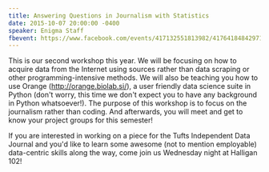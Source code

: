 ```yaml
---
title: Answering Questions in Journalism with Statistics
date: 2015-10-07 20:00:00 -0400
speaker: Enigma Staff
fbevent: https://www.facebook.com/events/417132551813982/417641848429719/
---
```


This is our second workshop this year. We will be focusing on how to acquire data from the Internet using sources rather than data scraping or other programming-intensive methods. We will also be teaching you how to use Orange (http://orange.biolab.si/), a user friendly data science suite in Python (don't worry, this time we don't expect you to have any background in Python whatsoever!). The purpose of this workshop is to focus on the journalism rather than coding. And afterwards, you will meet and get to know your project groups for this semester!

If you are interested in working on a piece for the Tufts Independent Data Journal and you'd like to learn some awesome (not to mention employable) data-centric skills along the way, come join us Wednesday night at Halligan 102!
